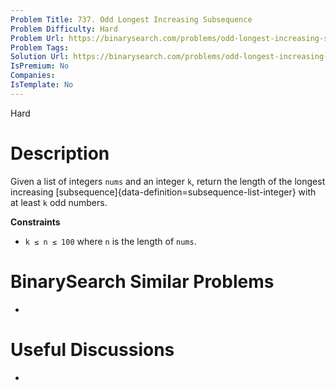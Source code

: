 ```yaml
---
Problem Title: 737. Odd Longest Increasing Subsequence
Problem Difficulty: Hard
Problem Url: https://binarysearch.com/problems/odd-longest-increasing-subsequence/
Problem Tags: 
Solution Url: https://binarysearch.com/problems/odd-longest-increasing-subsequence/solutions/
IsPremium: No
Companies: 
IsTemplate: No
---
```


<span style="color: ;">Hard</span>

# Description

Given a list of integers `nums` and an integer `k`, return the length of the longest increasing [subsequence]{data-definition=subsequence-list-integer} with at least `k` odd numbers.

**Constraints**
- `k ≤ n ≤ 100` where `n` is the length of `nums`.

# BinarySearch Similar Problems

- []()

# Useful Discussions

- []()
